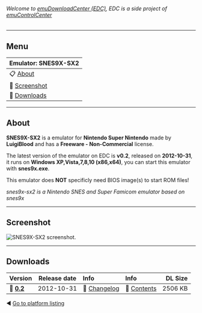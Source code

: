 ###### Welcome to [emuDownloadCenter (EDC)](https://github.com/PhoenixInteractiveNL/emuDownloadCenter/wiki/), EDC is a side project of [emuControlCenter](https://github.com/PhoenixInteractiveNL/emuControlCenter/wiki/)
***
## Menu
| **Emulator: SNES9X-SX2** |
|:---------|
| :clipboard: [About](#about) |
| :sunrise: [Screenshot](#screenshot) |
| :floppy_disk: [Downloads](#downloads) |
***
## About
**SNES9X-SX2** is a emulator for **Nintendo Super Nintendo** made by **LuigiBlood** and has a **Freeware - Non-Commercial** license.

The latest version of the emulator on EDC is **v0.2**, released on **2012-10-31**, it runs on **Windows XP,Vista,7,8,10 (x86,x64)**, you can start this emulator with **snes9x.exe**.

This emulator does **NOT** specificly need BIOS image(s) to start ROM files!

_snes9x-sx2 is a Nintendo SNES and Super Famicom emulator based on snes9x_
***
## Screenshot
![](https://raw.githubusercontent.com/PhoenixInteractiveNL/emuDownloadCenter/master/hooks/snes9xsx2/screen.jpg "SNES9X-SX2 screenshot.")
***
## Downloads
| Version  | Release date  | Info       | Info       | DL Size    |
|:---------|:-------------:|:-----------|:-----------|-----------:|
| :floppy_disk: [**0.2**](https://github.com/PhoenixInteractiveNL/edc-repo0005/raw/master/snes9xsx2/0.2.7z) | 2012-10-31 | :page_facing_up: [Changelog](https://github.com/PhoenixInteractiveNL/edc-repo0005/blob/master/snes9xsx2/0.2_changelog.txt) | :mag_right: [Contents](https://github.com/PhoenixInteractiveNL/edc-repo0005/blob/master/snes9xsx2/0.2_contents.txt) | 2506 KB |

:arrow_backward: [Go to platform listing](https://github.com/PhoenixInteractiveNL/emuDownloadCenter/wiki/EDC-Platform-List)
